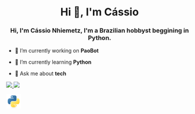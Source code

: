<h1 align="center">Hi 👋, I'm Cássio</h1>
<h3 align="center">Hi, I'm Cássio Nhiemetz, I'm a Brazilian hobbyst beggining in Python.</h3>

- 🔭 I’m currently working on **PaoBot**

- 🌱 I’m currently learning **Python**

- 💬 Ask me about **tech**


 <div>
  <a href="https://beacons.ai/angryplayer04">
  <img height="170em" src="https://github-readme-stats.vercel.app/api?username=angryplayer04&show_icons=true&theme=dark&include_all_commits=true&count_private=true"/>
  <img height="170em" src="https://github-readme-stats.vercel.app/api/top-langs/?username=angryplayer04&layout=compact&langs_count=7&theme=dark"/>
</div>

<p align="left"> <a href="https://www.python.org" target="_blank"> <img src="https://raw.githubusercontent.com/devicons/devicon/master/icons/python/python-original.svg" alt="python" width="40" height="40"/> </a> </p>
